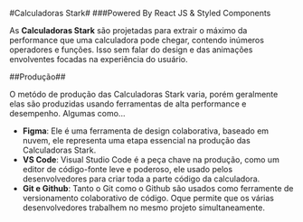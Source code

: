 #Calculadoras Stark#
###Powered By React JS & Styled Components

As **Calculadoras Stark** são projetadas para extrair o máximo da performance que uma calculadora pode chegar, contendo inúmeros operadores e funções. Isso sem falar do design e das animações envolventes focadas na experiência do usuário.

##Produção##

O metódo de produção das Calculadoras Stark varia, porém geralmente elas são produzidas usando ferramentas de alta performance e desempenho. Algumas como...

* **Figma**: Ele é uma ferramenta de design colaborativa, baseado em nuvem, ele representa uma etapa essencial na produção das Calculadoras Stark.
* **VS Code**: Visual Studio Code é a peça chave na produção, como um editor de código-fonte leve e poderoso, ele usado pelos desenvolvedores para criar toda a parte código da calculadora.
* **Git e Github**: Tanto o Git como o Github são usados como ferramente de versionamento colaborativo de código. Oque permite que os várias desenvolvedores trabalhem no mesmo projeto simultaneamente.



